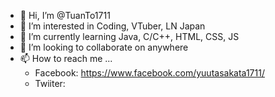 - 👋 Hi, I’m @TuanTo1711
- 👀 I’m interested in Coding, VTuber, LN Japan
- 🌱 I’m currently learning Java, C/C++, HTML, CSS, JS
- 💞️ I’m looking to collaborate on anywhere
- 📫 How to reach me ...
    * Facebook: https://www.facebook.com/yuutasakata1711/
    * Twiiter: 
<!---
TuanTo1711/TuanTo1711 is a ✨ special ✨ repository because its `README.md` (this file) appears on your GitHub profile.
You can click the Preview link to take a look at your changes.
--->
